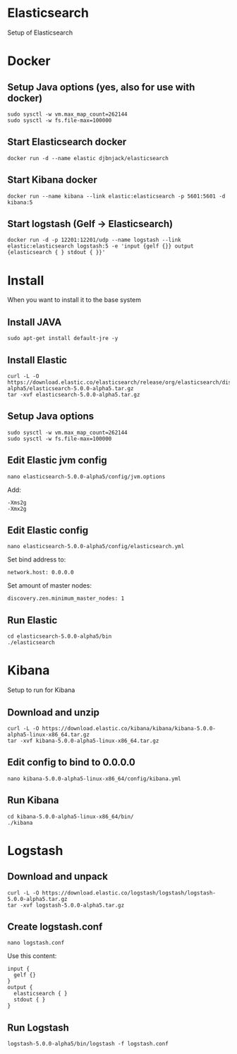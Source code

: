 # Elasticsearch
Setup of Elasticsearch

# Docker
## Setup Java options (yes, also for use with docker)
```
sudo sysctl -w vm.max_map_count=262144
sudo sysctl -w fs.file-max=100000
```

## Start Elasticsearch docker
```
docker run -d --name elastic djbnjack/elasticsearch
```

## Start Kibana docker
```
docker run --name kibana --link elastic:elasticsearch -p 5601:5601 -d kibana:5
```

## Start logstash (Gelf -> Elasticsearch)
```
docker run -d -p 12201:12201/udp --name logstash --link elastic:elasticsearch logstash:5 -e 'input {gelf {}} output {elasticsearch { } stdout { }}'
```

# Install
When you want to install it to the base system

## Install JAVA
```sudo apt-get install default-jre -y```

## Install Elastic
```
curl -L -O https://download.elastic.co/elasticsearch/release/org/elasticsearch/distribution/tar/elasticsearch/5.0.0-alpha5/elasticsearch-5.0.0-alpha5.tar.gz
tar -xvf elasticsearch-5.0.0-alpha5.tar.gz
```

## Setup Java options
```
sudo sysctl -w vm.max_map_count=262144
sudo sysctl -w fs.file-max=100000
```

## Edit Elastic jvm config
```
nano elasticsearch-5.0.0-alpha5/config/jvm.options
```

Add:
```
-Xms2g
-Xmx2g
```

## Edit Elastic config
```
nano elasticsearch-5.0.0-alpha5/config/elasticsearch.yml
```

Set bind address to:
```
network.host: 0.0.0.0
```

Set amount of master nodes:
```
discovery.zen.minimum_master_nodes: 1
```

## Run Elastic
```
cd elasticsearch-5.0.0-alpha5/bin
./elasticsearch
```

# Kibana
Setup to run for Kibana

## Download and unzip
```
curl -L -O https://download.elastic.co/kibana/kibana/kibana-5.0.0-alpha5-linux-x86_64.tar.gz
tar -xvf kibana-5.0.0-alpha5-linux-x86_64.tar.gz
```

## Edit config to bind to 0.0.0.0
```
nano kibana-5.0.0-alpha5-linux-x86_64/config/kibana.yml
```

## Run Kibana
```
cd kibana-5.0.0-alpha5-linux-x86_64/bin/
./kibana
```

# Logstash

## Download and unpack
```
curl -L -O https://download.elastic.co/logstash/logstash/logstash-5.0.0-alpha5.tar.gz
tar -xvf logstash-5.0.0-alpha5.tar.gz
```

## Create logstash.conf
```
nano logstash.conf
```
Use this content:
```
input {
  gelf {}
}
output {
  elasticsearch { }
  stdout { }
}
```

## Run Logstash
```
logstash-5.0.0-alpha5/bin/logstash -f logstash.conf
```
